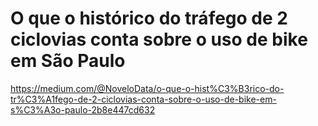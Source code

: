 # O que o histórico do tráfego de 2 ciclovias conta sobre o uso de bike em São Paulo

https://medium.com/@NoveloData/o-que-o-hist%C3%B3rico-do-tr%C3%A1fego-de-2-ciclovias-conta-sobre-o-uso-de-bike-em-s%C3%A3o-paulo-2b8e447cd632
